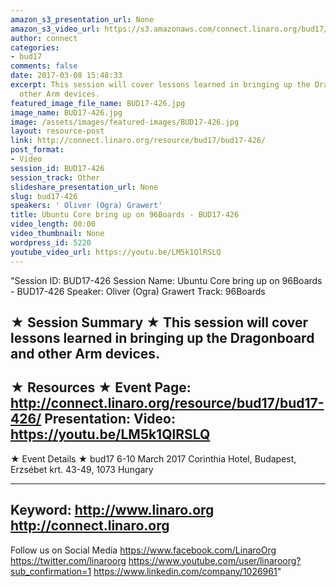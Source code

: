 ```yaml
---
amazon_s3_presentation_url: None
amazon_s3_video_url: https://s3.amazonaws.com/connect.linaro.org/bud17/Videos/Thursday/BUD17-426%20Ubuntu%20Core%20bring%20up%20on%2096Boards.mp4
author: connect
categories:
- bud17
comments: false
date: 2017-03-08 15:48:33
excerpt: This session will cover lessons learned in bringing up the Dragonboard and
  other Arm devices.
featured_image_file_name: BUD17-426.jpg
image_name: BUD17-426.jpg
image: /assets/images/featured-images/BUD17-426.jpg
layout: resource-post
link: http://connect.linaro.org/resource/bud17/bud17-426/
post_format:
- Video
session_id: BUD17-426
session_track: Other
slideshare_presentation_url: None
slug: bud17-426
speakers: ' Oliver (Ogra) Grawert'
title: Ubuntu Core bring up on 96Boards - BUD17-426
video_length: 00:00
video_thumbnail: None
wordpress_id: 5220
youtube_video_url: https://youtu.be/LM5k1QlRSLQ
---
```


"Session ID: BUD17-426
Session Name: Ubuntu Core bring up on 96Boards - BUD17-426
Speaker:  Oliver (Ogra) Grawert
Track: 96Boards


★ Session Summary ★
This session will cover lessons learned in bringing up the Dragonboard and other Arm devices.
---------------------------------------------------
★ Resources ★
Event Page: http://connect.linaro.org/resource/bud17/bud17-426/
Presentation:
Video: https://youtu.be/LM5k1QlRSLQ
 ---------------------------------------------------

★ Event Details ★
bud17
6-10 March 2017
Corinthia Hotel, Budapest,
Erzsébet krt. 43-49,
1073 Hungary

---------------------------------------------------
Keyword:
http://www.linaro.org
http://connect.linaro.org
---------------------------------------------------
Follow us on Social Media
https://www.facebook.com/LinaroOrg
https://twitter.com/linaroorg
https://www.youtube.com/user/linaroorg?sub_confirmation=1
https://www.linkedin.com/company/1026961"

